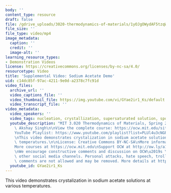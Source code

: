 ```yaml
---
body: ''
content_type: resource
draft: false
file: /gdrive_uploads/3020-thermodynamics-of-materials/1yOJgOWydAF5tzqW6_NjCVHzaFy25C29-/mit3_020s21_demo_02_1080p.mp4
file_size: ''
file_type: video/mp4
image_metadata:
  caption: ''
  credit: ''
  image-alt: ''
learning_resource_types:
- Demonstration Videos
license: https://creativecommons.org/licenses/by-nc-sa/4.0/
resourcetype: Video
title: 'Supplemental Video: Sodium Acetate Demo'
uid: c14dc85f-97ac-4211-9e0d-a2378c7fc91d
video_files:
  archive_url: ''
  video_captions_file: ''
  video_thumbnail_file: https://img.youtube.com/vi/GYae2ir1_Ks/default.jpg
  video_transcript_file: ''
video_metadata:
  video_speakers: ''
  video_tags: nucleation, crystallization, supersaturated solution, spontaneous unmixing
  youtube_description: "MIT 3.020 Thermodynamics of Materials, Spring 2021\nSpeaker:\
    \ Akshay Singh\n\nView the complete course: https://ocw.mit.edu/sites/3020-thermodynamics-of-materials/\n\
    YouTube Playlist: https://www.youtube.com/playlist?list=PLUl4u3cNGP61g-yRbJz4ghFPJLiok1HxX\n\
    \nThis video demonstrates crystalization in sodium acetate solutions at various\
    \ temperatures.\n\nLicense: Creative Commons BY-NC-SA\nMore information at https://ocw.mit.edu/terms\n\
    More courses at https://ocw.mit.edu\nSupport OCW at http://ow.ly/a1If50zVRlQ\n\
    \nWe encourage constructive comments and discussion on OCW\u2019s YouTube and\
    \ other social media channels. Personal attacks, hate speech, trolling, and inappropriate\
    \ comments are not allowed and may be removed. More details at https://ocw.mit.edu/comments."
  youtube_id: GYae2ir1_Ks
---
```

This video demonstrates crystalization in sodium acetate solutions at various temperatures.